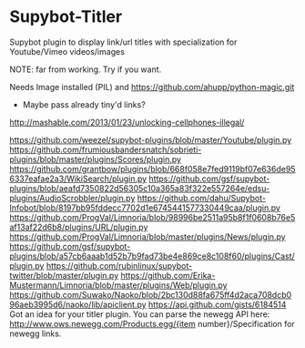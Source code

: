 Supybot-Titler
==============

Supybot plugin to display link/url titles with specialization for Youtube/Vimeo videos/images

NOTE: far from working. Try if you want.

Needs Image installed (PIL) and https://github.com/ahupp/python-magic.git



- Maybe pass already tiny'd links?

http://mashable.com/2013/01/23/unlocking-cellphones-illegal/

https://github.com/weezel/supybot-plugins/blob/master/Youtube/plugin.py
https://github.com/frumiousbandersnatch/sobrieti-plugins/blob/master/plugins/Scores/plugin.py
https://github.com/grantbow/plugins/blob/668f058e7fed9119bf07e636de956337eafae2a3/WikiSearch/plugin.py
https://github.com/gsf/supybot-plugins/blob/aeafd7350822d56305c10a365a83f322e557264e/edsu-plugins/AudioScrobbler/plugin.py
https://github.com/dahu/Supybot-Infobot/blob/8197bb95fddecc7702d1e6745441577330449caa/plugin.py
https://github.com/ProgVal/Limnoria/blob/98996be2511a95b8f1f0608b76e5af13af22d6b8/plugins/URL/plugin.py
https://github.com/ProgVal/Limnoria/blob/master/plugins/News/plugin.py
https://github.com/gsf/supybot-plugins/blob/a57cb6aaab1d52b7b9fad73be4e869ce8c108f60/plugins/Cast/plugin.py
https://github.com/rubinlinux/supybot-twitter/blob/master/plugin.py
https://github.com/Erika-Mustermann/Limnoria/blob/master/plugins/Web/plugin.py
https://github.com/Suwako/Naoko/blob/2bc130d88fa675ff4d2aca708dcb096aeb3995d6/naoko/lib/apiclient.py
https://api.github.com/gists/6184514
Got an idea for your titler plugin. You can parse the newegg API here: http://www.ows.newegg.com/Products.egg/{item number}/Specification for 
                    newegg links.

